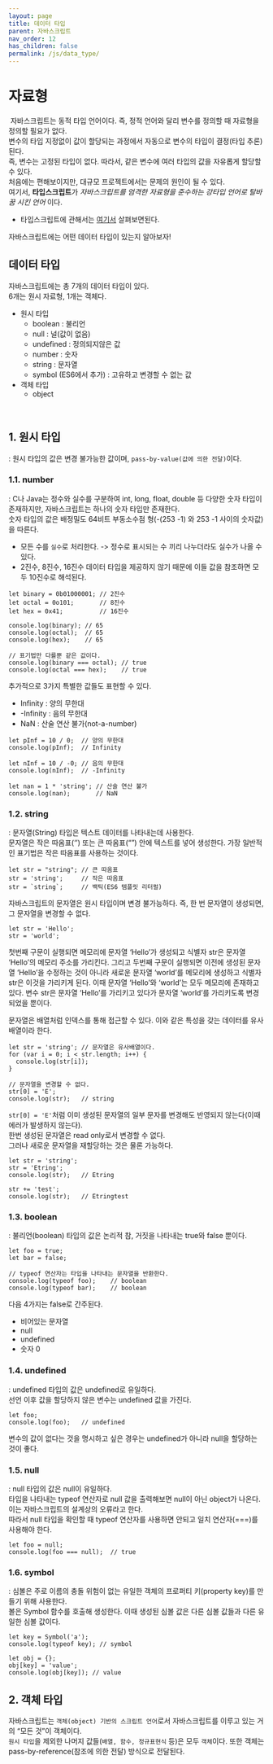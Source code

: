 ```yaml
---
layout: page
title: 데이터 타입
parent: 자바스크립트
nav_order: 12
has_children: false
permalink: /js/data_type/
---
```


# 자료형  
​
자바스크립트는 동적 타입 언어이다. 즉, 정적 언어와 달리 변수를 정의할 때 자료형을 정의할 필요가 없다.  
변수의 타입 지정없이 값이 할당되는 과정에서 자동으로 변수의 타입이 결정(타입 추론)된다.  
즉, 변수는 고정된 타입이 없다. 따라서, 같은 변수에 여러 타입의 값을 자유롭게 할당할 수 있다.  
처음에는 편해보이지만, 대규모 프로젝트에서는 문제의 원인이 될 수 있다.  
여기서, **타입스크립트**가 _자바스크립트를 엄격한 자료형을 준수하는 강타입 언어로 탈바꿈 시킨 언어_ 이다.  
- 타입스크립트에 관해서는 [여기서]() 살펴보면된다.

자바스크립트에는 어떤 데이터 타입이 있는지 알아보자!  
## 데이터 타입  

자바스크립트에는 총 7개의 데이터 타입이 있다.  
6개는 원시 자료형, 1개는 객체다.  
- 원시 타입
    - boolean : 불리언
    - null : 널(값이 없음)
    - undefined : 정의되지않은 값
    - number : 숫자
    - string : 문자열
    - symbol (ES6에서 추가) : 고유하고 변경할 수 없는 값
- 객체 타입
    - object

​
## 1\. **원시 타입**  

: 원시 타입의 값은 변경 불가능한 값이며, `pass-by-value(값에 의한 전달)`이다.  
### 1.1\. number  

: C나 Java는 정수와 실수를 구분하여 int, long, float, double 등 다양한 숫자 타입이 존재하지만, 자바스크립트는 하나의 숫자 타입만 존재한다.  
숫자 타입의 값은 배정밀도 64비트 부동소수점 형(-(253 -1) 와 253 -1 사이의 숫자값)을 따른다.  
- 모든 수를 `실수`로 처리한다. -> 정수로 표시되는 수 끼리 나누더라도 실수가 나올 수 있다.
- 2진수, 8진수, 16진수 데이터 타입을 제공하지 않기 때문에 이들 값을 참조하면 모두 10진수로 해석된다.  


```
let binary = 0b01000001; // 2진수
let octal = 0o101;       // 8진수
let hex = 0x41;          // 16진수

console.log(binary); // 65
console.log(octal);  // 65
console.log(hex);    // 65

// 표기법만 다를뿐 같은 값이다.
console.log(binary === octal); // true
console.log(octal === hex);    // true
```  


추가적으로 3가지 특별한 값들도 표현할 수 있다.

- Infinity : 양의 무한대
- -Infinity : 음의 무한대
- NaN : 산술 연산 불가(not-a-number)  


```
let pInf = 10 / 0;  // 양의 무한대
console.log(pInf);  // Infinity

let nInf = 10 / -0; // 음의 무한대
console.log(nInf);  // -Infinity

let nan = 1 * 'string'; // 산술 연산 불가
console.log(nan);       // NaN
```


### 1.2\. string  

: 문자열(String) 타입은 텍스트 데이터를 나타내는데 사용한다.  
문자열은 작은 따옴표(‘’) 또는 큰 따옴표(“”) 안에 텍스트를 넣어 생성한다. 가장 일반적인 표기법은 작은 따옴표를 사용하는 것이다.  


```
let str = "string"; // 큰 따옴표
str = 'string';     // 작은 따옴표
str = `string`;     // 백틱(ES6 템플릿 리터럴)
```


자바스크립트의 문자열은 원시 타입이며 변경 불가능하다. 즉, 한 번 문자열이 생성되면, 그 문자열을 변경할 수 없다.  


```
let str = 'Hello';
str = 'world';
```  


첫번째 구문이 실행되면 메모리에 문자열 ‘Hello’가 생성되고 식별자 str은 문자열 ‘Hello’의 메모리 주소를 가리킨다. 
그리고 두번째 구문이 실행되면 이전에 생성된 문자열 ‘Hello’을 수정하는 것이 아니라 새로운 문자열 ‘world’를 메모리에 생성하고 식별자 str은 이것을 가리키게 된다. 이때 문자열 ‘Hello’와 ‘world’는 모두 메모리에 존재하고 있다. 변수 str은 문자열 ‘Hello’를 가리키고 있다가 문자열 ‘world’를 가리키도록 변경되었을 뿐이다.  

문자열은 배열처럼 인덱스를 통해 접근할 수 있다. 이와 같은 특성을 갖는 데이터를 유사 배열이라 한다.  

```
let str = 'string'; // 문자열은 유사배열이다.
for (var i = 0; i < str.length; i++) {
  console.log(str[i]);
}

// 문자열을 변경할 수 없다.
str[0] = 'E';
console.log(str);   // string
```

`str[0] = 'E'`처럼 이미 생성된 문자열의 일부 문자를 변경해도 반영되지 않는다(이때 에러가 발생하지 않는다).  
한번 생성된 문자열은 read only로서 변경할 수 없다.  
그러나 새로운 문자열을 재할당하는 것은 물론 가능하다.  
```  
let str = 'string';
str = 'Etring';
console.log(str);   // Etring

str += 'test';
console.log(str);   // Etringtest
```  
### 1.3\. boolean  

: 불리언(boolean) 타입의 값은 논리적 참, 거짓을 나타내는 true와 false 뿐이다.  

```
let foo = true;
let bar = false;

// typeof 연산자는 타입을 나타내는 문자열을 반환한다.
console.log(typeof foo);    // boolean
console.log(typeof bar);    // boolean
```  

다음 4가지는 false로 간주된다.  
- 비어있는 문자열
- null
- undefined
- 숫자 0

### 1.4\. undefined  

: undefined 타입의 값은 undefined로 유일하다.  
선언 이후 값을 할당하지 않은 변수는 undefined 값을 가진다.  
```
let foo;
console.log(foo);   // undefined
```  

변수의 값이 없다는 것을 명시하고 싶은 경우는 undefined가 아니라 null을 할당하는 것이 좋다.  

### 1.5\. null  

: null 타입의 값은 null이 유일하다.  
타입을 나타내는 typeof 연산자로 null 값을 출력해보면 null이 아닌 object가 나온다. 이는 자바스크립트의 설계상의 오류라고 한다.  
따라서 null 타입을 확인할 때 typeof 연산자를 사용하면 안되고 일치 연산자(===)를 사용해야 한다.  

```
let foo = null;
console.log(foo === null);  // true
```

### 1.6\. symbol  

: 심볼은 주로 이름의 충돌 위험이 없는 유일한 객체의 프로퍼티 키(property key)를 만들기 위해 사용한다.  
볼은 Symbol 함수를 호출해 생성한다. 이때 생성된 심볼 값은 다른 심볼 값들과 다른 유일한 심볼 값이다.  

```
let key = Symbol('a');
console.log(typeof key); // symbol

let obj = {};
obj[key] = 'value';
console.log(obj[key]); // value
```

## 2\. 객체 타입  

자바스크립트는 `객체(object) 기반의 스크립트 언어`로서 자바스크립트를 이루고 있는 거의 “모든 것”이 객체이다.  
`원시 타입`을 제외한 나머지 값들(`배열, 함수, 정규표현식` 등)은 모두 `객체`이다. 또한 객체는 pass-by-reference(참조에 의한 전달) 방식으로 전달된다.  
